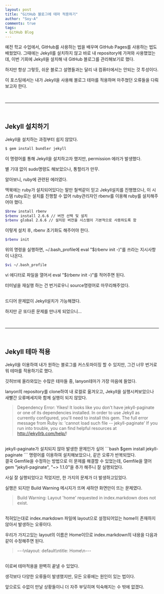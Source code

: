 ```yaml
---
layout: post
title: "GitHub 블로그에 테마 적용하기"
author: "Soy-A"
comments: true
tags:
- GitHub Blog
---
```


예전 학교 수업에서, GitHub를 사용하는 법을 배우며 GitHub Pages를 사용하는 법도 배웠었다. 그때에는 Jekyll를 설치하지 않고 바로 내 repository에 가져와 사용했었는데, 이번 기회에 Jekyll을 설치해 내 GitHub 블로그를 관리해보기로 했다.

하지만 항상 그렇듯, 쉬운 블로그 설명들과는 달리 내 컴퓨터에서는 안되는 것 투성이다.

이 포스팅에서는 내가 Jekyll을 사용해 블로그 테마를 적용하며 마주쳤던 오류들을 다뤄보고자 한다.

<br/>

-------
<br/>

## Jekyll 설치하기<br/>
Jekyll을 설치하는 과정부터 쉽지 않았다.
```bash
$ gem install bundler jekyll
```
이 명령어를 통해 Jekyll을 설치하고자 했지만, permission 에러가 발생했다.

별 기대 없이 sudo명령도 해보았으나, 통할리가 만무.

알아보니, ruby에 관련된 에러였다.

맥북에는 ruby가 설치되어있다는 말만 철썩같이 믿고 Jekyll설치를 진행했으나, 이 시스템 ruby로는 설치를 진행할 수 없어 ruby관리자인 rbenv를 이용해 ruby를 설치해주어야 했다.

```bash
$brew install rbenv
$rbenv install 2.6.6 // 버전 선택 및 설치
$rbenv global 2.6.6 // 설치된 버전을 시스템이 기본적으로 사용하도록 함
```
이렇게 설치 후, rbenv 초기화도 해주어야 한다.
```bash
$rbenv init
```
위의 명령을 실행하면, ~/.bash_profile에 eval "$(rbenv init -)"를 쓰라는 지시사항이 나온다.

```bash
$vi ~/.bash_profile
```
vi 에디터로 파일을 열어서 eval "$(rbenv init -)"를 적어주면 된다.

터미널을 재실행 하는 건 번거로우니 source명령어로 마무리해주었다.

<br/>
드디어 문제없이 Jekyll설치가 가능해졌다.

하지만 곧 또다른 문제를 만나게 되었으니...

<br/>

------
<br/>

## Jekyll 테마 적용

Jekyll을 이용하여 내가 원하는 블로그를 커스토마이징 할 수 있지만, 그건 너무 번거로워 테마를 적용하기로 했다.

깃허브에 올라와있는 수많은 테마들 중, lanyon테마가 가장 마음에 들었다.

lanyon의 repository를 clone하여 내 로컬로 옮겨오고, Jekyll을 실행시켜보았으나 새빨간 오류메세지와 함께 실행이 되지 않았다.

>Dependency Error: Yikes! It looks like you don't have jekyll-paginate or one of its dependencies installed. In order to use Jekyll as currently configured, you'll need to install this gem. The full error message from Ruby is: 'cannot load such file -- jekyll-paginate' If you run into trouble, you can find helpful resources at http://jekyllrb.com/help/!

<br/>
jekyll-paginate가 설치되지 않아 발생한 문제인가 싶어
```bash
$gem install jekyll-paginate
```
명령어를 이용하여 설치해보았으나, 같은 오류가 반복되었다.

<br/>
결국 Gemfile을 수정하는 방법으로 이 문제를 해결할 수 있었는데, Gemfile을 열어 gem "jekyll-paginate", "~> 1.1.0"을 추가 해주니 잘 실행되었다.

사실 잘 실행되었다고 적었지만, 한 가지의 문제가 더 발생하고있었다. 

실행은 되지만 Build Warning 메시지가 뜨며 새하얀 화면만이 뜨는 문제였다.
>Build Warning: Layout 'home' requested in index.markdown does not exist.

<br/>
적혀있는대로 index.markdown 파일에 layout으로 설정되어있는 home이 존재하지 않아서 발생하는 오류이다. 

우리가 가지고있는 layout의 이름은 Home이므로 index.markdown의 내용을 다음과 같이 수정해주면 된다.
>---\nlayout: default\ntitle: Home\n---

<br/>
이로써 테마적용을 완벽히 끝낼 수 있었다. 

생각보다 다양한 오류들이 발생했지만, 모든 오류에는 원인이 있는 법이다. 

앞으로도 수없이 만날 상황들이니 더 자주 부딪히며 익숙해지는 수 밖에 없겠다.
